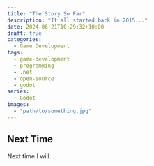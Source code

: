 ```yaml
---
title: "The Story So Far"
description: "It all started back in 2015..."
date: 2024-06-21T10:29:32+10:00
draft: true
categories:
  - Game Development
tags:
  - game-development
  - programming
  - .net
  - open-source
  - godot
series:
  - Godot
images:
  - "path/to/something.jpg"
---
```


<!--more-->

## Next Time
Next time I will...